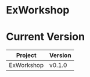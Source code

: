 # ExWorkshop

# Current Version
| Project    | Version |
|------------|---------|
| ExWorkshop | v0.1.0  |
